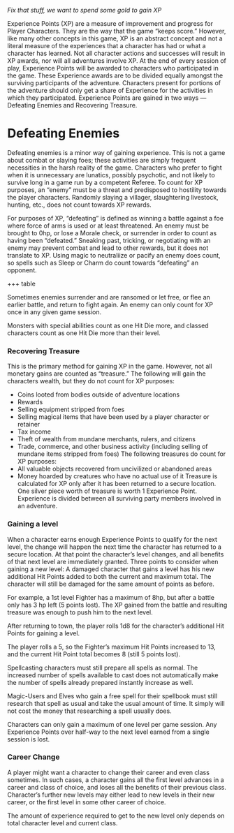 *Fix that stuff, we want to spend some gold to gain XP*

Experience Points (XP) are a measure of improvement and progress for Player Characters. They are the way that the game “keeps score.” However, like many other concepts in this game, XP is an abstract concept and not a literal measure of the experiences that a character has had or what a character has learned. Not all character actions and successes will result in XP awards, nor will all adventures involve XP. At the end of every session of play, Experience Points will be awarded to characters who participated in the game. These Experience awards are to be divided equally amongst the surviving participants of the adventure. Characters present for portions of the adventure should only get a share of Experience for the activities in which they participated. Experience Points are gained in two ways — Defeating Enemies and Recovering Treasure.
# Defeating Enemies
Defeating enemies is a minor way of gaining experience. This is not a game about combat or slaying foes; these activities are simply frequent necessities in the harsh reality of the game. Characters who prefer to fight when it is unnecessary are lunatics, possibly psychotic, and not likely to survive long in a game run by a competent Referee. To count for XP purposes, an “enemy” must be a threat and predisposed to hostility towards the player characters. Randomly slaying a villager, slaughtering livestock, hunting, etc., does not count towards XP rewards.

For purposes of XP, “defeating” is defined as winning a battle against a foe where force of arms is used or at least threatened. An enemy must be brought to 0hp, or lose a Morale check, or surrender in order to count as having been “defeated.” Sneaking past, tricking, or negotiating with an enemy may prevent combat and lead to other rewards, but it does not translate to XP. Using magic to neutraliize or pacify an enemy does count, so spells such as Sleep or Charm do count towards “defeating” an opponent.

+++ table

  

Sometimes enemies surrender and are ransomed or let free, or flee an earlier battle, and return to fight again. An enemy can only count for XP once in any given game session.

Monsters with special abilities count as one Hit Die more, and classed characters count as one Hit Die more than their level.
### Recovering Treasure

This is the primary method for gaining XP in the game. However, not all monetary gains are counted as “treasure.” The following will gain the characters wealth, but they do not count for XP purposes:
- Coins looted from bodies outside of adventure locations
- Rewards
- Selling equipment stripped from foes
- Selling magical items that have been used by a player character or retainer
- Tax income
- Theft of wealth from mundane merchants, rulers, and citizens
- Trade, commerce, and other business activity (including selling of mundane items stripped from foes)
The following treasures do count for XP purposes:
- All valuable objects recovered from uncivilized or abandoned areas
- Money hoarded by creatures who have no actual use of it
Treasure is calculated for XP only after it has been returned to a secure location. One silver piece worth of treasure is worth 1 Experience Point. Experience is divided between all surviving party members involved in an adventure.
### Gaining a level
When a character earns enough Experience Points to qualify for the next level, the change will happen the next time the character has returned to a secure location. At that point the character’s level changes, and all benefits of that next level are immediately granted. Three points to consider when gaining a new level: A damaged character that gains a level has his new additional Hit Points added to both the current and maximum total. The character will still be damaged for the same amount of points as before.

For example, a 1st level Fighter has a maximum of 8hp, but after a battle only has 3 hp left (5 points lost). The XP gained from the battle and resulting treasure was enough to push him to the next level.

After returning to town, the player rolls 1d8 for the character’s additional Hit Points for gaining a level.

The player rolls a 5, so the Fighter’s maximum Hit Points increased to 13, and the current Hit Point total becomes 8 (still 5 points lost).

Spellcasting characters must still prepare all spells as normal. The increased number of spells available to cast does not automatically make the number of spells already prepared instantly increase as well.

Magic-Users and Elves who gain a free spell for their spellbook must still research that spell as usual and take the usual amount of time. It simply will not cost the money that researching a spell usually does.

Characters can only gain a maximum of one level per game session. Any Experience Points over half-way to the next level earned from a single session is lost.
### Career Change

A player might want a character to change their career and even class sometimes. In such cases, a character gains all the first level advances in a career and class of choice, and loses all the benefits of their previous class. Character’s further new levels may either lead to new levels in their new career, or the first level in some other career of choice.

The amount of experience required to get to the new level only depends on total character level and current class.